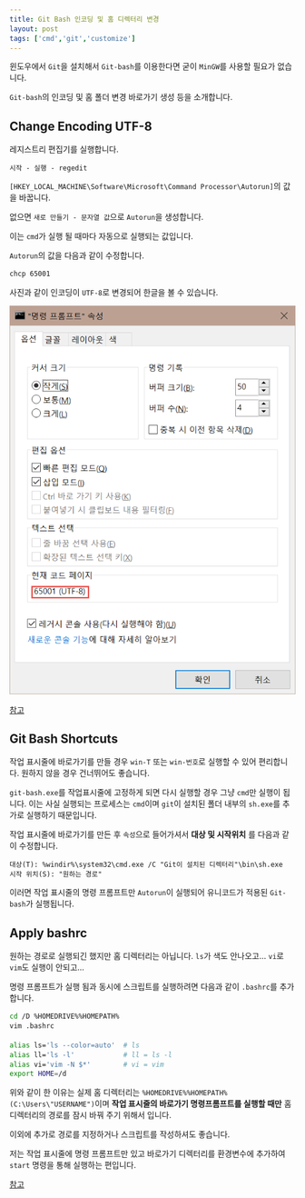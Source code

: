 ```yaml
---
title: Git Bash 인코딩 및 홈 디렉터리 변경
layout: post
tags: ['cmd','git','customize']
---
```


윈도우에서 `Git`을 설치해서 `Git-bash`를 이용한다면 굳이 `MinGW`를 사용할 필요가 없습니다.

`Git-bash`의 인코딩 및 홈 폴더 변경 바로가기 생성 등을 소개합니다.

## Change Encoding UTF-8

레지스트리 편집기를 실행합니다.

```
시작 - 실행 - regedit
```

`[HKEY_LOCAL_MACHINE\Software\Microsoft\Command Processor\Autorun]`의 값을 바꿉니다.

없으면 `새로 만들기 - 문자열 값`으로 `Autorun`을 생성합니다.

이는 `cmd`가 실행 될 때마다 자동으로 실행되는 값입니다.

`Autorun`의 값을 다음과 같이 수정합니다.

```bash
chcp 65001
```

사진과 같이 인코딩이 `UTF-8`로 변경되어 한글을 볼 수 있습니다.

![](/image/cmd/gitbash_property.png)

[참고](//superuser.com/questions/269818/change-default-code-page-of-windows-console-to-utf-8)

## Git Bash Shortcuts

작업 표시줄에 바로가기를 만들 경우 `win-T` 또는 `win-번호`로 실행할 수 있어 편리합니다. 원하지 않을 경우 건너뛰어도 좋습니다.

`git-bash.exe`를 작업표시줄에 고정하게 되면 다시 실행할 경우 그냥 `cmd`만 실행이 됩니다. 이는 사실 실행되는 프로세스는 `cmd`이며 `git`이 설치된 폴더 내부의 `sh.exe`를 추가로 실행하기 때문입니다.

작업 표시줄에 바로가기를 만든 후 `속성`으로 들어가셔서 **대상 및 시작위치** 를 다음과 같이 수정합니다.

```
대상(T): %windir%\system32\cmd.exe /C "Git이 설치된 디렉터리"\bin\sh.exe
시작 위치(S): "원하는 경로"
```

이러면 작업 표시줄의 명령 프롬프트만 `Autorun`이 실행되어 유니코드가 적용된 `Git-bash`가 실행됩니다.

## Apply bashrc

원하는 경로로 실행되긴 했지만 홈 디렉터리는 아닙니다. `ls`가 색도 안나오고... `vi`로 `vim`도 실행이 안되고...

명령 프롬프트가 실행 됨과 동시에 스크립트를 실행하려면 다음과 같이 `.bashrc`를 추가합니다.

```bash
cd /D %HOMEDRIVE%%HOMEPATH%
vim .bashrc

alias ls='ls --color=auto'  # ls
alias ll='ls -l'            # ll = ls -l
alias vi='vim -N $*'        # vi = vim
export HOME=/d
```

위와 같이 한 이유는 실제 홈 디렉터리는 `%HOMEDRIVE%%HOMEPATH%(C:\Users\"USERNAME")`이며 **작업 표시줄의 바로가기 명령프롬프트를 실행할 때만** 홈 디렉터리의 경로를 잠시 바꿔 주기 위해서 입니다.

이외에 추가로 경로를 지정하거나 스크립트를 작성하셔도 좋습니다.

저는 작업 표시줄에 명령 프롬프트만 있고 바로가기 디렉터리를 환경변수에 추가하여 `start` 명령을 통해 실행하는 편입니다.

[참고](//stackoverflow.com/questions/31164253/how-to-open-url-in-microsoft-edge-from-the-command-line)
